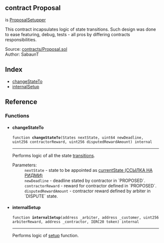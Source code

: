 
<div class="contract-doc"><div class="contract"><h2 class="contract-header"><span class="contract-kind">contract</span> Proposal</h2><p class="base-contracts"><span>is</span> <a href="https://github.com/mixbytes/renderhash/blob/master/blockchain/docs/api_Proposal_ProposalSetupper.md">ProposalSetupper</a></p><p class="description">This contract incapsulates logic of state transitions. Such design was done to ease featuring, debug, tests - all pros by differing contracts responsibilities.</p><div class="source">Source: <a href="https://github.com/mixbytes/renderhash/blob/c09db0ff8747db38e67b6121731e6b93a6deece7/blockchain/contracts/Proposal.sol#L298" target="_blank">contracts/Proposal.sol</a></div><div class="author">Author: SabaunT </div></div><div class="index"><h2>Index</h2><ul><li><a href="https://github.com/mixbytes/renderhash/blob/12de414c61b1a8c6f331b31243e2ac188b658dd6/blockchain/contracts/Proposal.sol#L332">changeStateTo</a></li><li><a href="https://github.com/mixbytes/renderhash/blob/12de414c61b1a8c6f331b31243e2ac188b658dd6/blockchain/contracts/Proposal.sol#L306">internalSetup</a></li></ul></div><div class="reference"><h2>Reference</h2><div class="functions"><h3>Functions</h3><ul><li><div class="item function"><span id="changeStateTo" class="anchor-marker"></span><h4 class="name">changeStateTo</h4><div class="body"><code class="signature">function <strong>changeStateTo</strong><span>(States nextState, uint64 newDeadline, uint256 contractorReward, uint256 disputedRewardAmount) </span><span>internal </span></code><hr/><div class="description"><p>Performs logic of all the state <a href="https://github.com/mixbytes/renderhash/blob/12de414c61b1a8c6f331b31243e2ac188b658dd6/blockchain/contracts/Proposal.sol#L40">transitions</a>.</p></div><dl><dt><span class="label-parameters">Parameters:</span></dt><dd><div><code>nextState</code> - state to be appointed as <a href="https://github.com/mixbytes/renderhash/blob/03a802135c04ca2e3296b8ef0c6feb954f45c838/blockchain/contracts/Proposal.sol#L51"> currentState (ССЫЛКА НА РИДМИ)</a></div><div><code>newDeadline</code> - deadline stated by contractor in `PROPOSED`.</div><div><code>contractorReward</code> - reward for contractor defined in `PROPOSED`.</div><div><code>disputedRewardAmount</code> - contractor reward defined by arbiter in `DISPUTE` state.</div></dd></dl></div></div></li><li><div class="item function"><span id="internalSetup" class="anchor-marker"></span><h4 class="name">internalSetup</h4><div class="body"><code class="signature">function <strong>internalSetup</strong><span>(address _arbiter, address _customer, uint256 arbiterReward, address _contractor, IERC20 token) </span><span>internal </span></code><hr/><div class="description"><p>Performs logic of <a href="https://github.com/mixbytes/renderhash/blob/12de414c61b1a8c6f331b31243e2ac188b658dd6/blockchain/contracts/Proposal.sol#L262">setup</a> function.</p></div><dl><dt><span class="label-parameters">
